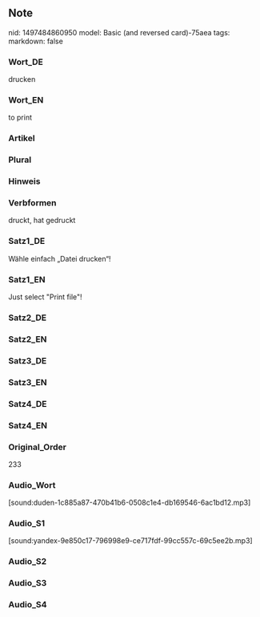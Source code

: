 ## Note
nid: 1497484860950
model: Basic (and reversed card)-75aea
tags: 
markdown: false

### Wort_DE
drucken

### Wort_EN
to print

### Artikel


### Plural


### Hinweis


### Verbformen
druckt, hat gedruckt

### Satz1_DE
Wähle einfach „Datei drucken“!

### Satz1_EN
Just select "Print file"!

### Satz2_DE


### Satz2_EN


### Satz3_DE


### Satz3_EN


### Satz4_DE


### Satz4_EN


### Original_Order
233

### Audio_Wort
[sound:duden-1c885a87-470b41b6-0508c1e4-db169546-6ac1bd12.mp3]

### Audio_S1
[sound:yandex-9e850c17-796998e9-ce717fdf-99cc557c-69c5ee2b.mp3]

### Audio_S2


### Audio_S3


### Audio_S4

